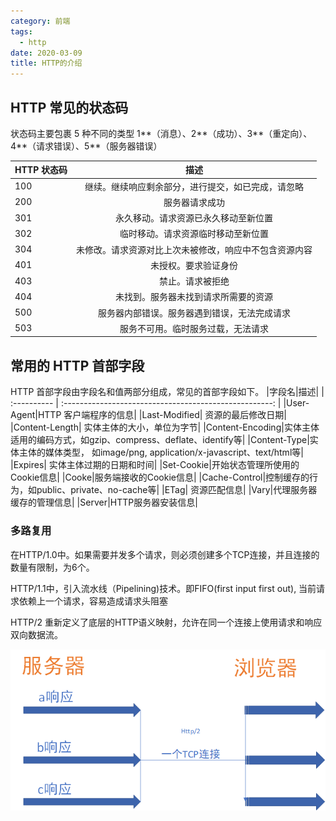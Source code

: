 ```yaml
---
category: 前端
tags:
  - http
date: 2020-03-09
title: HTTP的介绍
---
```


## HTTP 常见的状态码

状态码主要包裹 5 种不同的类型 1**（消息）、2**（成功）、3**（重定向）、4**（请求错误）、5\*\*（服务器错误）

| HTTP 状态码 |                          描述                          |
| :---------- | :----------------------------------------------------: |
| 100         |   继续。继续响应剩余部分，进行提交，如已完成，请忽略   |
| 200         |                     服务器请求成功                     |
| 301         |          永久移动。请求资源已永久移动至新位置          |
| 302         |           临时移动。请求资源临时移动至新位置           |
| 304         | 未修改。请求资源对比上次未被修改，响应中不包含资源内容 |
| 401         |                  未授权。要求验证身份                  |
| 403         |                    禁止。请求被拒绝                    |
| 404         |          未找到。服务器未找到请求所需要的资源          |
| 500         |      服务器内部错误。服务器遇到错误，无法完成请求      |
| 503         |           服务不可用。临时服务过载，无法请求           |

## 常用的 HTTP 首部字段

HTTP 首部字段由字段名和值两部分组成，常见的首部字段如下。
|字段名|描述|
| :---------- | :----------------------------------------------------: |
|User-Agent|HTTP 客户端程序的信息|
|Last-Modified| 资源的最后修改日期|
|Content-Length| 实体主体的大小，单位为字节|
|Content-Encoding|实体主体适用的编码方式，如gzip、compress、deflate、identify等|
|Content-Type|实体主体的媒体类型， 如image/png, application/x-javascript、text/html等|
|Expires| 实体主体过期的日期和时间|
|Set-Cookie|开始状态管理所使用的Cookie信息|
|Cooke|服务端接收的Cookie信息|
|Cache-Control|控制缓存的行为，如public、private、no-cache等|
|ETag| 资源匹配信息|
|Vary|代理服务器缓存的管理信息|
|Server|HTTP服务器安装信息|

### 多路复用
在HTTP/1.0中。如果需要并发多个请求，则必须创建多个TCP连接，并且连接的数量有限制，为6个。

HTTP/1.1中，引入流水线（Pipelining)技术。即FIFO(first input first out), 当前请求依赖上一个请求，容易造成请求头阻塞

HTTP/2 重新定义了底层的HTTP语义映射，允许在同一个连接上使用请求和响应双向数据流。

![http2多路复用](./http2_multiplexing.png)

